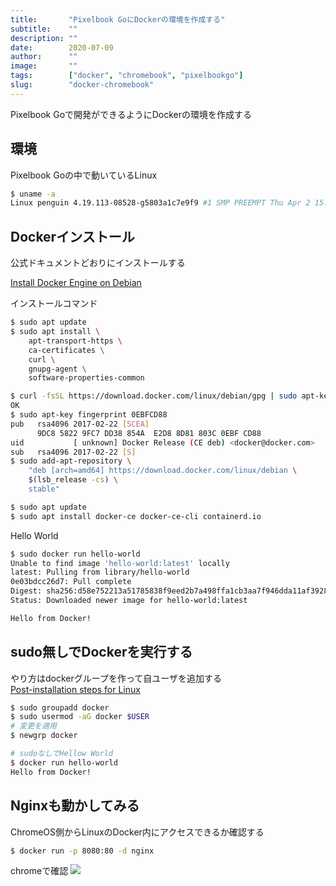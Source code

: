 ```yaml
---
title:       "Pixelbook GoにDockerの環境を作成する"
subtitle:    ""
description: ""
date:        2020-07-09
author:      ""
image:       ""
tags:        ["docker", "chromebook", "pixelbookgo"]
slug:        "docker-chromebook"
---
```


Pixelbook Goで開発ができるようにDockerの環境を作成する

## 環境

Pixelbook Goの中で動いているLinux

```sh
$ uname -a 
Linux penguin 4.19.113-08528-g5803a1c7e9f9 #1 SMP PREEMPT Thu Apr 2 15:21:14 PDT 2020 x86_64 GNU/Linux
```

## Dockerインストール

公式ドキュメントどおりにインストールする

[Install Docker Engine on Debian](https://docs.docker.com/engine/install/debian/)

インストールコマンド

```sh
$ sudo apt update
$ sudo apt install \
    apt-transport-https \
    ca-certificates \
    curl \
    gnupg-agent \
    software-properties-common

$ curl -fsSL https://download.docker.com/linux/debian/gpg | sudo apt-key add -
OK
$ sudo apt-key fingerprint 0EBFCD88
pub   rsa4096 2017-02-22 [SCEA]
      9DC8 5822 9FC7 DD38 854A  E2D8 8D81 803C 0EBF CD88
uid           [ unknown] Docker Release (CE deb) <docker@docker.com>
sub   rsa4096 2017-02-22 [S]
$ sudo add-apt-repository \
    "deb [arch=amd64] https://download.docker.com/linux/debian \
    $(lsb_release -cs) \
    stable"

$ sudo apt update
$ sudo apt install docker-ce docker-ce-cli containerd.io
```    

Hello World

```sh
$ sudo docker run hello-world
Unable to find image 'hello-world:latest' locally
latest: Pulling from library/hello-world
0e03bdcc26d7: Pull complete 
Digest: sha256:d58e752213a51785838f9eed2b7a498ffa1cb3aa7f946dda11af39286c3db9a9
Status: Downloaded newer image for hello-world:latest

Hello from Docker!
```

## sudo無しでDockerを実行する

やり方はdockerグループを作って自ユーザを追加する  
[Post-installation steps for Linux](https://docs.docker.com/engine/install/linux-postinstall/)

```sh
$ sudo groupadd docker
$ sudo usermod -aG docker $USER
# 変更を適用
$ newgrp docker

# sudoなしでHellow World
$ docker run hello-world
Hello from Docker!
```

## Nginxも動かしてみる

ChromeOS側からLinuxのDocker内にアクセスできるか確認する

```sh
$ docker run -p 8080:80 -d nginx
```

chromeで確認
![](/post/2020/07/09/hello-nginx.png)
